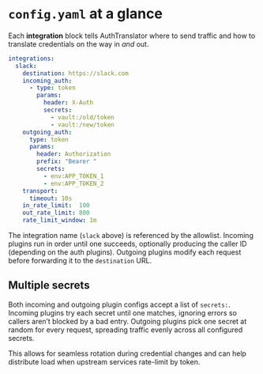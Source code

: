 # `config.yaml` at a glance

Each **integration** block tells AuthTranslator where to send traffic and how to translate credentials on the way in _and_ out.

```yaml
integrations:
  slack:
    destination: https://slack.com
    incoming_auth:
      - type: token
        params:
          header: X-Auth
          secrets:
            - vault:/old/token
            - vault:/new/token
    outgoing_auth:
      type: token
      params:
        header: Authorization
        prefix: "Bearer "
        secrets:
          - env:APP_TOKEN_1
          - env:APP_TOKEN_2
    transport:
      timeout: 10s
    in_rate_limit:  100
    out_rate_limit: 800
    rate_limit_window: 1m
```

The integration name (`slack` above) is referenced by the allowlist. Incoming plugins run in order until one succeeds, optionally producing the caller ID (depending on the auth plugins). Outgoing plugins modify each request before forwarding it to the `destination` URL.

## Multiple secrets

Both incoming and outgoing plugin configs accept a list of `secrets:`. Incoming plugins try each secret until one matches, ignoring errors so callers aren’t blocked by a bad entry. Outgoing plugins pick one secret at random for every request, spreading traffic evenly across all configured secrets.

This allows for seamless rotation during credential changes and can help distribute load when upstream services rate-limit by token.
